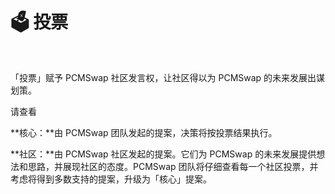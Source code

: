 # 🗳 投票

​



「投票」赋予 PCMSwap 社区发言权，让社区得以为 PCMSwap 的未来发展出谋划策。

请查看 ​

**核心：**由 PCMSwap 团队发起的提案，决策将按投票结果执行。

**社区：**由 PCMSwap 社区发起的提案。它们为 PCMSwap 的未来发展提供想法和思路，并展现社区的态度。PCMSwap 团队将仔细查看每一个社区投票，并考虑将得到多数支持的提案，升级为「核心」提案。
